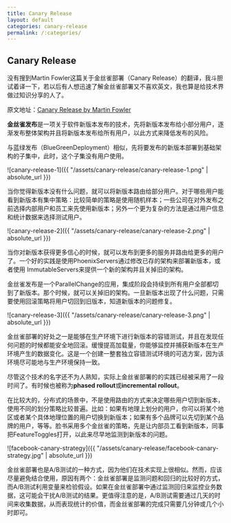 ```yaml
---
title: Canary Release
layout: default
categories: canary-release
permalink: /:categories/
---
```


## Canary Release

没有搜到Martin Fowler这篇关于金丝雀部署（Canary Release）的翻译，我斗胆试着译一下，若以后有人想迅速了解金丝雀部署又不喜欢英文，我也算是给技术界做过知识分享的人了。

原文地址：[Canary Release by Martin Fowler](https://martinfowler.com/bliki/CanaryRelease.html)

**金丝雀发布**是一项关于软件新版本发布的技术，先将新版本发布给小部分用户，逐渐发布整体架构并且将新版本发布给所有用户，以此方式来降低发布的风险。

与蓝绿发布（BlueGreenDeployment）相似，先将要发布的新版本部署到基础架构的子集中，此时，这个子集没有用户使用。

![canary-release-1]({{ "/assets/canary-release/canary-release-1.png" | absolute_url }})

当你觉得新版本没有什么问题，就可以将新版本路由给部分用户。对于哪些用户能看到新版本有集中策略：比较简单的策略是使用随机样本；一些公司在对外发布之前选择内部用户和员工来先使用新版本；另外一个更为复杂的方法是通过用户信息和统计数据来选择测试用户。

![canary-release-2]({{ "/assets/canary-release/canary-release-2.png" | absolute_url }})

当你对新版本获得更多信心的时候，就可以发布到更多的服务并路由给更多的用户了。一个好的实践是使用PhoenixServers通过修改已存的架构来部署新版本，或者使用 ImmutableServers来提供一个新的架构并且关掉旧的架构。

金丝雀发布是一个ParallelChange的应用，集成阶段会持续到所有用户全部都切到了新版本。那个时候，就可以关掉旧的架构。一旦新版本出现了什么问题，只需要使用回滚策略将用户切回到旧版本，知道新版本的问题修复。

![canary-release-3]({{ "/assets/canary-release/canary-release-3.png" | absolute_url }})

金丝雀部署的好处之一是能够在生产环境下进行新版本的容错测试，并且在发现任何问题的时候都能安全地回滚。缓慢提高加载量，你能够监控并捕获新版本在生产环境产生的数据变化。这是一个创建一整套独立容错测试环境的可选方案，因为该环境尽可能地与生产环境保持一致。

尽管这个技术的名字还不为人熟知，实际上金丝雀部署的的实践已经被采用了一段时间了。有时候也被称为**phased rollout**或**incremental rollout**。

在比较大的，分布式的场景中，不是使用路由的方式来决定哪些用户切到新版本，使用不同的划分策略比较普遍。比如：如果有地理上划分的用户，你可以将某个地区或者某个具体地理位置的用户切换到新版本；如果有多个品牌可以先切到某个品牌的用户，等等。脸书采用多个金丝雀的策略，先是让内部员工看到新版本，同事把FeatureToggles打开，以此来尽早地监测到新版本的问题。

![facebook-canary-strategy]({{ "/assets/canary-release/facebook-canary-strategy.jpg" | absolute_url }})

金丝雀部署也是A/B测试的一种方式，因为他们在技术实现上很相似。然而，应该尽量避免结合使用，原因有两个：金丝雀部署是监测问题和回归的比较好的方式，而A/B测试利用变量来检验假设。如果在金丝雀部署中通过监测回归来监控业务数据，这可能会干扰A/B测试的结果。更值得注意的是，A/B测试需要通过几天的时间来收集数据，从而表现统计的价值，而金丝雀部署的完成只需要几分钟或几个小时即可。

